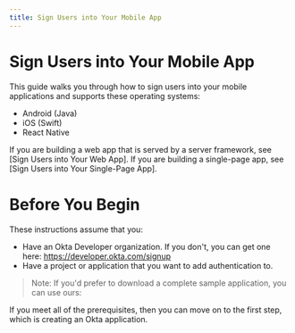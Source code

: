 ```yaml
---
title: Sign Users into Your Mobile App
---
```

# Sign Users into Your Mobile App

This guide walks you through how to sign users into your mobile applications and supports these operating systems:

- Android (Java)
- iOS (Swift)
- React Native

If you are building a web app that is served by a server framework, see [Sign Users into Your Web App]. If you are building a single-page app, see [Sign Users into Your Single-Page App].

# Before You Begin

These instructions assume that you: 

- Have an Okta Developer organization. If you don't, you can get one here: <https://developer.okta.com/signup>
- Have a project or application that you want to add authentication to.

> Note: If you'd prefer to download a complete sample application, you can use ours:

<StackSelector snippet="samples"/>

If you meet all of the prerequisites, then you can move on to the first step, which is creating an Okta application.